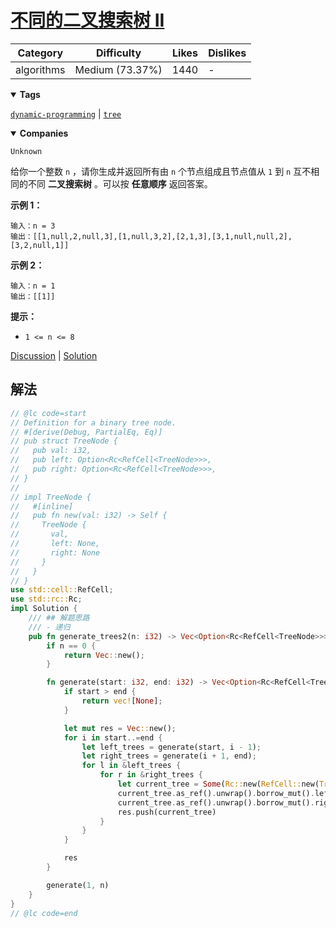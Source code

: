 # [不同的二叉搜索树 II](https://leetcode.cn/problems/unique-binary-search-trees-ii/description/ "https://leetcode.cn/problems/unique-binary-search-trees-ii/description/")

| Category   | Difficulty      | Likes | Dislikes |
| ---------- | --------------- | ----- | -------- |
| algorithms | Medium (73.37%) | 1440  | -        |

<details open=""><summary><strong>Tags</strong></summary>

[`dynamic-programming`](https://leetcode.com/tag/dynamic-programming "https://leetcode.com/tag/dynamic-programming") | [`tree`](https://leetcode.com/tag/tree "https://leetcode.com/tag/tree")

<details open=""><summary><strong>Companies</strong></summary>

`Unknown`

给你一个整数 `n` ，请你生成并返回所有由 `n` 个节点组成且节点值从 `1` 到 `n` 互不相同的不同 **二叉搜索树** 。可以按 **任意顺序** 返回答案。

**示例 1：**

```
输入：n = 3
输出：[[1,null,2,null,3],[1,null,3,2],[2,1,3],[3,1,null,null,2],[3,2,null,1]]
```

**示例 2：**

```
输入：n = 1
输出：[[1]]
```

**提示：**

- `1 <= n <= 8`

[Discussion](https://leetcode.cn/problems/unique-binary-search-trees-ii/comments/ "https://leetcode.cn/problems/unique-binary-search-trees-ii/comments/") | [Solution](https://leetcode.cn/problems/unique-binary-search-trees-ii/solution/ "https://leetcode.cn/problems/unique-binary-search-trees-ii/solution/")

## 解法

```rust
// @lc code=start
// Definition for a binary tree node.
// #[derive(Debug, PartialEq, Eq)]
// pub struct TreeNode {
//   pub val: i32,
//   pub left: Option<Rc<RefCell<TreeNode>>>,
//   pub right: Option<Rc<RefCell<TreeNode>>>,
// }
//
// impl TreeNode {
//   #[inline]
//   pub fn new(val: i32) -> Self {
//     TreeNode {
//       val,
//       left: None,
//       right: None
//     }
//   }
// }
use std::cell::RefCell;
use std::rc::Rc;
impl Solution {
    /// ## 解题思路
    /// - 递归
    pub fn generate_trees2(n: i32) -> Vec<Option<Rc<RefCell<TreeNode>>>> {
        if n == 0 {
            return Vec::new();
        }

        fn generate(start: i32, end: i32) -> Vec<Option<Rc<RefCell<TreeNode>>>> {
            if start > end {
                return vec![None];
            }

            let mut res = Vec::new();
            for i in start..=end {
                let left_trees = generate(start, i - 1);
                let right_trees = generate(i + 1, end);
                for l in &left_trees {
                    for r in &right_trees {
                        let current_tree = Some(Rc::new(RefCell::new(TreeNode::new(i))));
                        current_tree.as_ref().unwrap().borrow_mut().left = l.clone();
                        current_tree.as_ref().unwrap().borrow_mut().right = r.clone();
                        res.push(current_tree)
                    }
                }
            }

            res
        }

        generate(1, n)
    }
}
// @lc code=end

```
